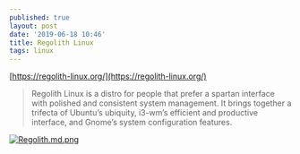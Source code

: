```yaml
---
published: true
layout: post
date: '2019-06-18 10:46'
title: Regolith Linux
tags: linux 
---
```

[https://regolith-linux.org/](https://regolith-linux.org/)

> Regolith Linux is a distro for people that prefer a spartan interface with polished and consistent system management. It brings together a trifecta of Ubuntu’s ubiquity, i3-wm’s efficient and productive interface, and Gnome’s system configuration features.

[![Regolith.md.png](https://cdn.scrot.moe/images/2019/06/26/Regolith.md.png)](https://scrot.moe/image/xPw0u)
